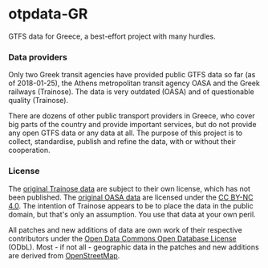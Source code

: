 # otpdata-GR

GTFS data for Greece, a best-effort project with many hurdles.

### Data providers

Only two Greek transit agencies have provided public GTFS data 
so far (as of 2018-01-25), the Athens metropolitan transit agency 
OASA and the Greek railways (Trainose). The data is very outdated 
(OASA) and of questionable quality (Trainose).

There are dozens of other public transport providers in Greece, 
who cover big parts of the country and provide important services, 
but do not provide any open GTFS data or any data at all. The 
purpose of this project is to collect, standardise, publish and 
refine the data, with or without their cooperation. 

### License

The [original Trainose data](http://www.trainose.gr/gtfs/) are 
subject to their own license, which has not been published. The 
[original OASA data](http://geodata.gov.gr/en/dataset/oasa) are 
licensed under the [CC BY-NC 4.0](https://creativecommons.org/licenses/by-nc/4.0/legalcode). 
The intention of Trainose appears to be to place the data in the 
public domain, but that's only an assumption. You use that data 
at your own peril. 

All patches and new additions of data are own work of their 
respective contributors under the [Open Data Commons Open Database 
License](https://opendatacommons.org/licenses/odbl/1.0/) (ODbL). 
Most - if not all - geographic data in the patches and new additions 
are derived from [OpenStreetMap](http://osm.org).

